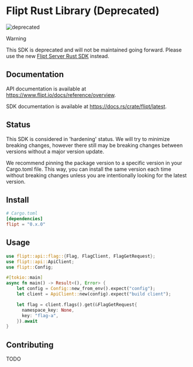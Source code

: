 # Flipt Rust Library (Deprecated)

![deprecated](https://img.shields.io/badge/status-deprecated-red)

> [!WARNING]
> This SDK is deprecated and will not be maintained going forward. Please use the new [Flipt Server Rust SDK](https://github.com/flipt-io/flipt-server-sdks/tree/main/flipt-rust) instead.

## Documentation

API documentation is available at <https://www.flipt.io/docs/reference/overview>.

SDK documentation is available at <https://docs.rs/crate/flipt/latest>.

## Status

This SDK is considered in 'hardening' status. We will try to minimize breaking changes, however there still may be breaking changes between versions without a major version update. 

We recommend pinning the package version to a specific version in your Cargo.toml file. This way, you can install the same version each time without breaking changes unless you are intentionally looking for the latest version.

## Install

```toml
# Cargo.toml
[dependencies]
flipt = "0.x.0"
```
## Usage

```rust
use flipt::api::flag::{Flag, FlagClient, FlagGetRequest};
use flipt::api::ApiClient;
use flipt::Config;

#[tokio::main]
async fn main() -> Result<(), Error> {
    let config = Config::new_from_env().expect("config");
    let client = ApiClient::new(config).expect("build client");

    let flag = client.flags().get(&FlagGetRequest{
      namespace_key: None,
      key: "flag-a",
    }).await
}
```

## Contributing

TODO
